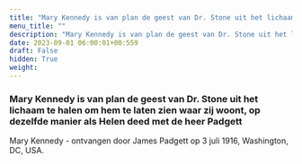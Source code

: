 ```yaml
---
title: "Mary Kennedy is van plan de geest van Dr. Stone uit het lichaam te halen om hem te laten zien waar zij woont, op dezelfde manier als Helen deed met de heer Padgett"
menu_title: ""
description: "Mary Kennedy is van plan de geest van Dr. Stone uit het lichaam te halen om hem te laten zien waar zij woont, op dezelfde manier als Helen deed met de heer Padgett"
date: 2023-09-01 06:00:01+00:559
draft: False
hidden: True
weight:
---
```

### Mary Kennedy is van plan de geest van Dr. Stone uit het lichaam te halen om hem te laten zien waar zij woont, op dezelfde manier als Helen deed met de heer Padgett

Mary Kennedy - ontvangen door James Padgett op 3 juli 1916, Washington, DC, USA.
